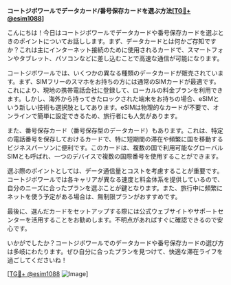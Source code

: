 **コートジボワールでデータカード/番号保存カードを選ぶ方法[[TG💪+ @esim1088](https://t.me/s/esim1088)]**

こんにちは！今日はコートジボワールでデータカードや番号保存カードを選ぶときのポイントについてお話しします。まず、データカードとは何かご存知ですか？これは主にインターネット接続のために使用されるカードで、スマートフォンやタブレット、パソコンなどに差し込むことで高速な通信が可能になります。

コートジボワールでは、いくつかの異なる種類のデータカードが販売されています。まず、SIMフリーのスマホをお持ちの方には通常のSIMカードが最適です。これにより、現地の携帯電話会社に登録して、ローカルの料金プランを利用できます。しかし、海外から持ってきたロックされた端末をお持ちの場合、eSIMという新しい技術も選択肢としてあります。eSIMは物理的なカードが不要で、オンラインで簡単に設定できるため、旅行者にも人気があります。

また、番号保存カード（番号保存型のデータカード）もあります。これは、特定の電話番号を保存しておけるカードで、特に短期間の滞在や頻繁に国を移動するビジネスパーソンに便利です。このカードは、複数の国で利用可能なグローバルSIMとも呼ばれ、一つのデバイスで複数の国際番号を使用することができます。

選ぶ際のポイントとしては、データ通信量とコストを考慮することが重要です。コートジボワールでは各キャリアが異なる速度と料金体系を提供しているので、自分のニーズに合ったプランを選ぶことが鍵となります。また、旅行中に頻繁にネットを使う予定がある場合は、無制限プランがおすすめです。

最後に、選んだカードをセットアップする際には公式ウェブサイトやサポートセンターを活用することをお勧めします。不明点があればすぐに確認できるので安心です。

いかがでしたか？コートジボワールでのデータカードや番号保存カードの選び方は多岐にわたります。ぜひ自分に合ったプランを見つけて、快適な滞在ライフを過ごしてくださいね！

[[TG💪+ @esim1088](https://t.me/s/esim1088) ![Image](https://i.postimg.cc/Y0z9fWf4/image.png)]